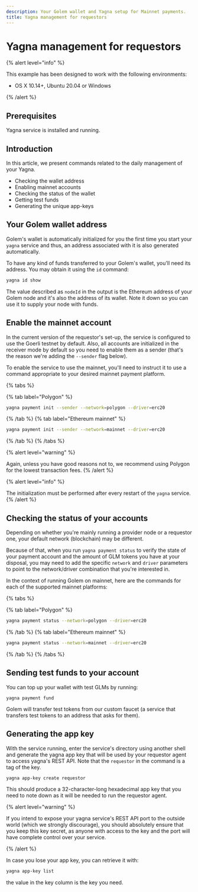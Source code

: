 ```yaml
---
description: Your Golem wallet and Yagna setup for Mainnet payments.
title: Yagna management for requestors
---
```


# Yagna management for requestors

{% alert level="info" %}

This example has been designed to work with the following environments:

- OS X 10.14+, Ubuntu 20.04 or Windows

{% /alert %}

## Prerequisites

Yagna service is installed and running.


## Introduction

In this article, we present commands related to the daily management of your Yagna.

- Checking the wallet address
- Enabling mainnet accounts
- Checking the status of the wallet
- Getting test funds
- Generating the unique app-keys


## Your Golem wallet address

Golem's wallet is automatically initialized for you the first time you start your `yagna` service and thus, an address associated with it is also generated automatically.

To have any kind of funds transferred to your Golem's wallet, you'll need its address. You may obtain it using the `id` command:

```bash
yagna id show
```

The value described as `nodeId` in the output is the Ethereum address of your Golem node and it's also the address of its wallet. Note it down so you can use it to supply your node with funds.


## Enable the mainnet account

In the current version of the requestor's set-up, the service is configured to use the Goerli testnet by default. Also, all accounts are initialized in the receiver mode by default so you need to enable them as a sender (that's the reason we're adding the `--sender` flag below).

To enable the service to use the mainnet, you'll need to instruct it to use a command appropriate to your desired mainnet payment platform.

{% tabs %}

{% tab label="Polygon" %}
```bash
yagna payment init --sender --network=polygon --driver=erc20
```
{% /tab %}
{% tab label="Ethereum mainnet" %}
```bash
yagna payment init --sender --network=mainnet --driver=erc20
```
{% /tab %}
{% /tabs %}

{% alert level="warning" %}

Again, unless you have good reasons not to, we recommend using Polygon for the lowest transaction fees.
{% /alert %}


{% alert level="info" %}

The initialization must be performed after every restart of the `yagna` service.
{% /alert %}

## Checking the status of your accounts

Depending on whether you're mainly running a provider node or a requestor one, your default network (blockchain) may be different.

Because of that, when you run `yagna payment status` to verify the state of your payment account and the amount of GLM tokens you have at your disposal, you may need to add the specific `network` and `driver` parameters to point to the network/driver combination that you're interested in.

In the context of running Golem on mainnet, here are the commands for each of the supported mainnet platforms:

{% tabs %}

{% tab label="Polygon" %}
```bash
yagna payment status --network=polygon --driver=erc20
```
{% /tab %}
{% tab label="Ethereum mainnet" %}
```bash
yagna payment status --network=mainnet --driver=erc20
```
{% /tab %}
{% /tabs %}


## Sending test funds to your account

You can top up your wallet with test GLMs by running:

```bach
yagna payment fund
```

Golem will transfer test tokens from our custom faucet (a service that transfers test tokens to an address that asks for them).

## Generating the app key

With the service running, enter the service's directory using another shell and generate the yagna app key that will be used by your requestor agent to access yagna's REST API.
Note that the `requestor` in the command is a tag of the key.

```bash
yagna app-key create requestor
```

This should produce a 32-character-long hexadecimal app key that you need to note down as it will be needed to run the requestor agent.

{% alert level="warning" %}

If you intend to expose your yagna service's REST API port to the outside world (which we strongly discourage), you should absolutely ensure that you keep this key secret, as anyone with access to the key and the port will have complete control over your service.

{% /alert %}

In case you lose your app key, you can retrieve it with:

```bash
yagna app-key list
```

the value in the key column is the key you need.